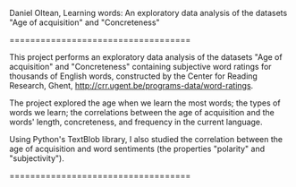 Daniel Oltean, Learning words: An exploratory data analysis of the datasets "Age of acquisition" and "Concreteness"

===================================

This project performs an exploratory data analysis of the datasets "Age of acquisition" and "Concreteness" containing subjective word ratings for thousands of English words, constructed by the Center for Reading Research, Ghent, 
http://crr.ugent.be/programs-data/word-ratings. 

The project explored the age when we learn the most words; the types of words we learn; the correlations between the age of acquisition and the words' length, concreteness, and frequency in the current language. 

Using Python's TextBlob library, I also studied the correlation between the age of acquisition and word sentiments (the properties "polarity" and "subjectivity").

===================================
